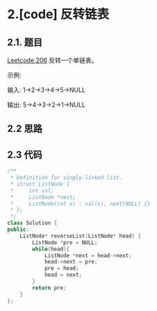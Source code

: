# 2.[code] 反转链表
## 2.1. 题目
[Leetcode 206](https://leetcode-cn.com/problems/reverse-linked-list/)
反转一个单链表。

示例:

输入: 1->2->3->4->5->NULL

输出: 5->4->3->2->1->NULL

## 2.2 思路
## 2.3 代码
```c++
/**
 * Definition for singly-linked list.
 * struct ListNode {
 *     int val;
 *     ListNode *next;
 *     ListNode(int x) : val(x), next(NULL) {}
 * };
 */
class Solution {
public:
    ListNode* reverseList(ListNode* head) {
        ListNode *pre = NULL;
        while(head){
            ListNode *next = head->next;
            head->next = pre;
            pre = head;
            head = next;
        }
        return pre;
    }
};
```